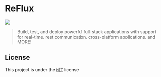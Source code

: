 # ReFlux
![](https://tokei.rs/b1/github/devskylix/reflux)
> Build, test, and deploy powerful full-stack applications with support for real-time, rest communication, cross-platform applications, and MORE!

## License
This project is under the [`MIT`](./LICENSE) license
